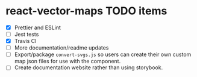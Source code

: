 # react-vector-maps TODO items

* [x] Prettier and ESLint
* [ ] Jest tests
* [x] Travis CI
* [ ] More documentation/readme updates
* [ ] Export/package `convert-svgs.js` so users can create their own custom map json files for use with the component.
* [ ] Create documentation website rather than using storybook.
